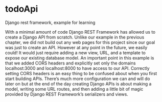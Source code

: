 # todoApi
Django rest framework, example for learning  

With a minimal amount of code Django REST Framework has allowed us to create a Django API
from scratch. Unlike our example in the previous chapter, we did not build out any web pages
for this project since our goal was just to create an API. However at any point in the future, we
easily could! It would just require adding a new view, URL, and a template to expose our existing
database model.
An important point in this example is that we added CORS headers and explicitly set only the
domains localhost:3000 and localhost:8000 to have access to our API. Correctly setting CORS
headers is an easy thing to be confused about when you first start building APIs.
There’s much more configuration we can and will do later on but at the end of the day creating
Django APIs is about making a model, writing some URL routes, and then adding a little bit of
magic provided by Django REST Framework’s serializers and views.
